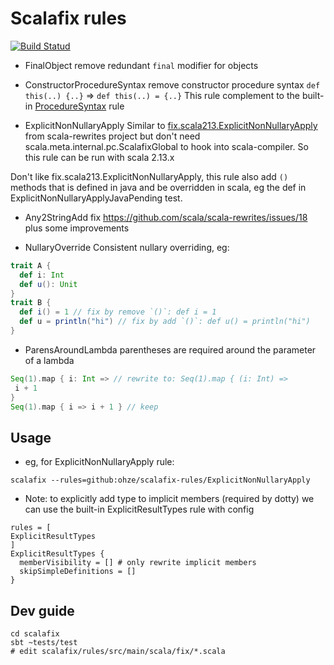 # Scalafix rules
[![Build Statud](https://github.com/ohze/scalafix-rules/workflows/Scala%20CI/badge.svg)](https://github.com/ohze/scalafix-rules/actions?query=workflow%3A%22Scala+CI%22)

+ FinalObject
remove redundant `final` modifier for objects

+ ConstructorProcedureSyntax
remove constructor procedure syntax `def this(..) {..}` => `def this(..) = {..}`
This rule complement to the built-in [ProcedureSyntax](https://github.com/scalacenter/scalafix/blob/master/scalafix-rules/src/main/scala/scalafix/internal/rule/ProcedureSyntax.scala) rule

+ ExplicitNonNullaryApply
Similar to [fix.scala213.ExplicitNonNullaryApply](https://github.com/scala/scala-rewrites/blob/1cea92d/rewrites/src/main/scala/fix/scala213/ExplicitNonNullaryApply.scala) from scala-rewrites project
but don't need scala.meta.internal.pc.ScalafixGlobal to hook into scala-compiler.
So this rule can be run with scala 2.13.x

Don't like fix.scala213.ExplicitNonNullaryApply, this rule also add `()` methods
that is defined in java and be overridden in scala, eg the def in ExplicitNonNullaryApplyJavaPending test. 

+ Any2StringAdd
fix https://github.com/scala/scala-rewrites/issues/18
plus some improvements

+ NullaryOverride
Consistent nullary overriding, eg:
```scala
trait A {
  def i: Int
  def u(): Unit
}
trait B {
  def i() = 1 // fix by remove `()`: def i = 1
  def u = println("hi") // fix by add `()`: def u() = println("hi")
}
```

+ ParensAroundLambda
parentheses are required around the parameter of a lambda
```scala
Seq(1).map { i: Int => // rewrite to: Seq(1).map { (i: Int) =>
 i + 1
}
Seq(1).map { i => i + 1 } // keep
```

## Usage
+ eg, for ExplicitNonNullaryApply rule:
```
scalafix --rules=github:ohze/scalafix-rules/ExplicitNonNullaryApply
```
+ Note: to explicitly add type to implicit members (required by dotty) we can use the built-in ExplicitResultTypes rule
with config
```hocon
rules = [
ExplicitResultTypes
]
ExplicitResultTypes {
  memberVisibility = [] # only rewrite implicit members
  skipSimpleDefinitions = []
}
```

## Dev guide
```
cd scalafix
sbt ~tests/test
# edit scalafix/rules/src/main/scala/fix/*.scala
```

